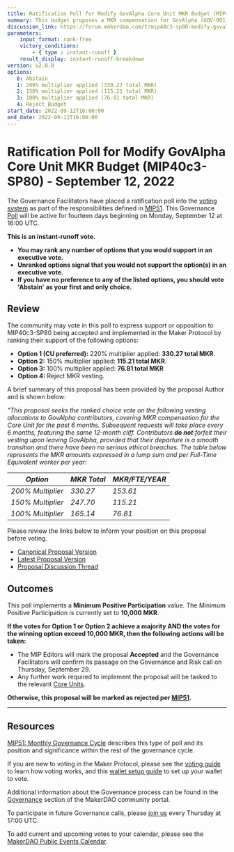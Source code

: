 ```yaml
---
title: Ratification Poll for Modify GovAlpha Core Unit MKR Budget (MIP40c3-SP80) - September 12, 2022
summary: This budget proposes a MKR compensation for GovAlpha (GOV-001) with a vesting component (Q3 2022).
discussion_link: https://forum.makerdao.com/t/mip40c3-sp80-modify-govalpha-core-unit-mkr-budget-q3-2022/17164
parameters:
    input_format: rank-free
    victory_conditions:
        - { type : instant-runoff }
    result_display: instant-runoff-breakdown
version: v2.0.0
options:
   0: Abstain
   1: 200% multiplier applied (330.27 total MKR)
   2: 150% multiplier applied (115.21 total MKR)
   3: 100% multiplier applied (76.81 total MKR)
   4: Reject Budget
start_date: 2022-09-12T16:00:00
end_date: 2022-09-12T16:00:00
---
```

# Ratification Poll for Modify GovAlpha Core Unit MKR Budget (MIP40c3-SP80) - September 12, 2022

The Governance Facilitators have placed a ratification poll into the [voting system](https://vote.makerdao.com/polling) as part of the responsibilities defined in [MIP51](https://mips.makerdao.com/mips/details/MIP51). This Governance [Poll](https://community-development.makerdao.com/en/learn/governance/on-chain-gov) will be active for fourteen days beginning on Monday, September 12 at 16:00 UTC.

**This is an instant-runoff vote.** 
- **You may rank any number of options that you would support in an executive vote.** 
- **Unranked options signal that you would not support the option(s) in an executive vote.**
- **If you have no preference to any of the listed options, you should vote 'Abstain' as your first and only choice.**

## Review

The community may vote in this poll to express support or opposition to MIP40c3-SP80 being accepted and implemented in the Maker Protocol by ranking their support of the following options:

* **Option 1 (CU preferred):** 220% multiplier applied: **330.27 total MKR**.
* **Option 2:** 150% multiplier applied: **115.21 total MKR**.
* **Option 3:** 100% multiplier applied: **76.81 total MKR**
* **Option 4:** Reject MKR vesting.

A brief summary of this proposal has been provided by the proposal Author and is shown below:

*"This proposal seeks the ranked choice vote on the following vesting allocations to GovAlpha contributors, covering MKR compensation for the Core Unit for the past 6 months. Subsequent requests will take place every 6 months, featuring the same 12-month cliff. Contributors **do not** forfeit their vesting upon leaving GovAlpha, provided that their departure is a smooth transition and there have been no serious ethical breaches. The table below represents the MKR amounts expressed in a lump sum and per Full-Time Equivalent worker per year:* 

| *Option*        | *MKR Total* | *MKR/FTE/YEAR* |
| --------------- | ----------- |---------------|
| *200% Multiplier* | *330.27*      | *153.61*        |
| *150% Multiplier* | *247.70*      | *115.21*        |
| *100% Multiplier* | *165.14*      | *76.81*         |".

Please review the links below to inform your position on this proposal before voting.
* [Canonical Proposal Version](https://github.com/makerdao/mips/blob/115e97a7abd977b192ff67c2a7b1da9663e88c77/MIP40/MIP40c3-Subproposals/MIP40c3-SP80.md)
* [Latest Proposal Version](https://mips.makerdao.com/mips/details/MIP40c3SP80)
* [Proposal Discussion Thread](https://forum.makerdao.com/t/mip40c3-sp80-modify-govalpha-core-unit-mkr-budget-q3-2022/17164)

## Outcomes

This poll implements a **Minimum Positive Participation** value. The Minimum Positive Participation is currently set to **10,000 MKR**.

**If the votes for Option 1 or Option 2 achieve a majority AND the votes for the winning option exceed 10,000 MKR, then the following actions will be taken:**
* The MIP Editors will mark the proposal **Accepted** and the Governance Facilitators will confirm its passage on the Governance and Risk call on Thursday, September 29. 
* Any further work required to implement the proposal will be tasked to the relevant [Core Units](https://mips.makerdao.com/mips/details/MIP38#mip38c2-core-unit-state).

**Otherwise, this proposal will be marked as rejected per [MIP51](https://mips.makerdao.com/mips/details/MIP51#mip51c2-ratification-poll).**

---

## Resources

[MIP51: Monthly Governance Cycle](https://mips.makerdao.com/mips/details/MIP51) describes this type of poll and its position and significance within the rest of the governance cycle.

If you are new to voting in the Maker Protocol, please see the [voting guide](https://community-development.makerdao.com/en/learn/governance/how-voting-works/) to learn how voting works, and this [wallet setup guide](https://community-development.makerdao.com/en/learn/governance/voting-setup/) to set up your wallet to vote.

Additional information about the Governance process can be found in the [Governance](https://community-development.makerdao.com/en/learn/governance) section of the MakerDAO community portal.

To participate in future Governance calls, please [join us](https://github.com/makerdao/community/tree/master/governance/governance-and-risk-meetings) every Thursday at 17:00 UTC.

To add current and upcoming votes to your calendar, please see the [MakerDAO Public Events Calendar](https://calendar.google.com/calendar/embed?src=makerdao.com_3efhm2ghipksegl009ktniomdk%40group.calendar.google.com&ctz=UTC&mode=week&showCalendars=0&showPrint=0).